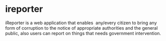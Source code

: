 # ireporter
 iReporter is a web application that enables  any/every citizen to bring any form of corruption to the notice of appropriate authorities and the general public, also users can report on things that needs government intervention.
